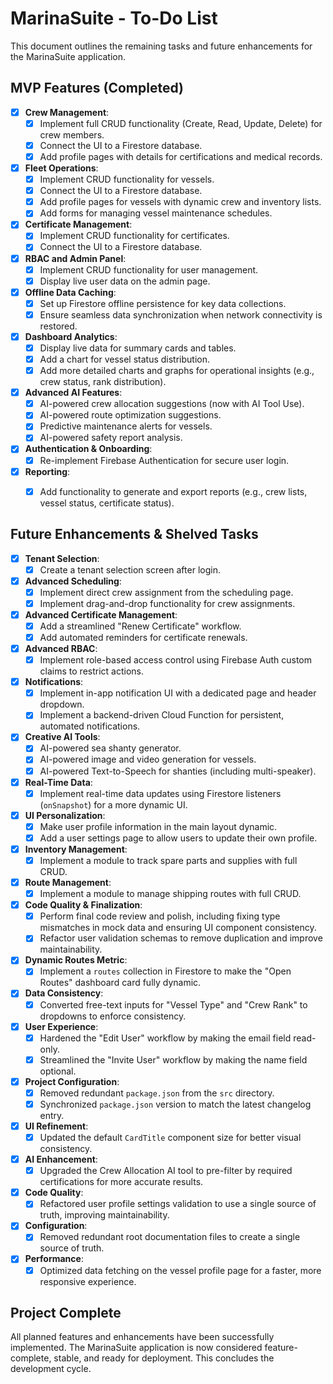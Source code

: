 # MarinaSuite - To-Do List

This document outlines the remaining tasks and future enhancements for the MarinaSuite application.

## MVP Features (Completed)

-   [x] **Crew Management**:
    -   [x] Implement full CRUD functionality (Create, Read, Update, Delete) for crew members.
    -   [x] Connect the UI to a Firestore database.
    -   [x] Add profile pages with details for certifications and medical records.
-   [x] **Fleet Operations**:
    -   [x] Implement CRUD functionality for vessels.
    -   [x] Connect the UI to a Firestore database.
    -   [x] Add profile pages for vessels with dynamic crew and inventory lists.
    -   [x] Add forms for managing vessel maintenance schedules.
-   [x] **Certificate Management**:
    -   [x] Implement CRUD functionality for certificates.
    -   [x] Connect the UI to a Firestore database.
-   [x] **RBAC and Admin Panel**:
    -   [x] Implement CRUD functionality for user management.
    -   [x] Display live user data on the admin page.
-   [x] **Offline Data Caching**:
    -   [x] Set up Firestore offline persistence for key data collections.
    -   [x] Ensure seamless data synchronization when network connectivity is restored.
-   [x] **Dashboard Analytics**:
    -   [x] Display live data for summary cards and tables.
    -   [x] Add a chart for vessel status distribution.
    -   [x] Add more detailed charts and graphs for operational insights (e.g., crew status, rank distribution).
-   [x] **Advanced AI Features**:
    -   [x] AI-powered crew allocation suggestions (now with AI Tool Use).
    -   [x] AI-powered route optimization suggestions.
    -   [x] Predictive maintenance alerts for vessels.
    -   [x] AI-powered safety report analysis.
-   [x] **Authentication & Onboarding**:
    -   [x] Re-implement Firebase Authentication for secure user login.
-   [x] **Reporting**:
    -   [x] Add functionality to generate and export reports (e.g., crew lists, vessel status, certificate status).


## Future Enhancements & Shelved Tasks

-   [x] **Tenant Selection**:
    -   [x] Create a tenant selection screen after login.
-   [x] **Advanced Scheduling**:
    -   [x] Implement direct crew assignment from the scheduling page.
    -   [x] Implement drag-and-drop functionality for crew assignments.
-   [x] **Advanced Certificate Management**:
    -   [x] Add a streamlined "Renew Certificate" workflow.
    -   [x] Add automated reminders for certificate renewals.
-   [x] **Advanced RBAC**:
    -   [x] Implement role-based access control using Firebase Auth custom claims to restrict actions.
-   [x] **Notifications**:
    -   [x] Implement in-app notification UI with a dedicated page and header dropdown.
    -   [x] Implement a backend-driven Cloud Function for persistent, automated notifications.
-   [x] **Creative AI Tools**:
    -   [x] AI-powered sea shanty generator.
    -   [x] AI-powered image and video generation for vessels.
    -   [x] AI-powered Text-to-Speech for shanties (including multi-speaker).
-   [x] **Real-Time Data**:
    -   [x] Implement real-time data updates using Firestore listeners (`onSnapshot`) for a more dynamic UI.
-   [x] **UI Personalization**:
    -   [x] Make user profile information in the main layout dynamic.
    -   [x] Add a user settings page to allow users to update their own profile.
-   [x] **Inventory Management**:
    -   [x] Implement a module to track spare parts and supplies with full CRUD.
-   [x] **Route Management**:
    -   [x] Implement a module to manage shipping routes with full CRUD.
-   [x] **Code Quality & Finalization**:
    -   [x] Perform final code review and polish, including fixing type mismatches in mock data and ensuring UI component consistency.
    -   [x] Refactor user validation schemas to remove duplication and improve maintainability.
-   [x] **Dynamic Routes Metric**:
    -   [x] Implement a `routes` collection in Firestore to make the "Open Routes" dashboard card fully dynamic.
-   [x] **Data Consistency**:
    -   [x] Converted free-text inputs for "Vessel Type" and "Crew Rank" to dropdowns to enforce consistency.
-   [x] **User Experience**:
    -   [x] Hardened the "Edit User" workflow by making the email field read-only.
    -   [x] Streamlined the "Invite User" workflow by making the name field optional.
-   [x] **Project Configuration**:
    -   [x] Removed redundant `package.json` from the `src` directory.
    -   [x] Synchronized `package.json` version to match the latest changelog entry.
-   [x] **UI Refinement**:
    -   [x] Updated the default `CardTitle` component size for better visual consistency.
-   [x] **AI Enhancement**:
    -   [x] Upgraded the Crew Allocation AI tool to pre-filter by required certifications for more accurate results.
-   [x] **Code Quality**:
    -   [x] Refactored user profile settings validation to use a single source of truth, improving maintainability.
-   [x] **Configuration**:
    -   [x] Removed redundant root documentation files to create a single source of truth.
-   [x] **Performance**:
    -   [x] Optimized data fetching on the vessel profile page for a faster, more responsive experience.

## Project Complete

All planned features and enhancements have been successfully implemented. The MarinaSuite application is now considered feature-complete, stable, and ready for deployment. This concludes the development cycle.
